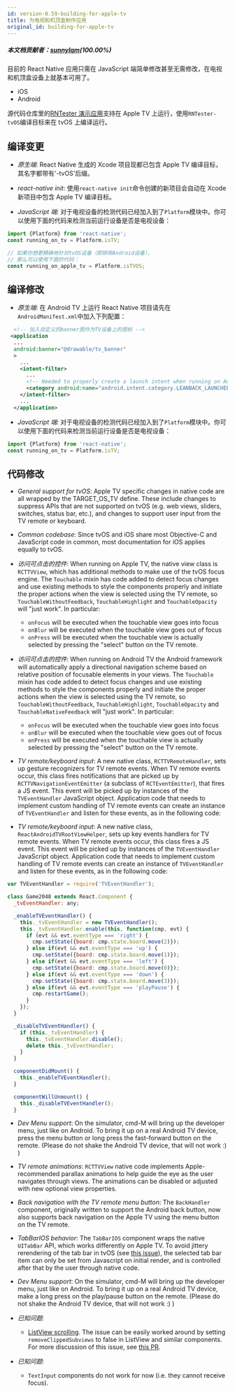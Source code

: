 ```yaml
---
id: version-0.59-building-for-apple-tv
title: 为电视和机顶盒制作应用
original_id: building-for-apple-tv
---
```


##### 本文档贡献者：[sunnylqm](https://github.com/search?q=sunnylqm%40qq.com+in%3Aemail&type=Users)(100.00%)


目前的 React Native 应用只需在 JavaScript 端简单修改甚至无需修改，在电视和机顶盒设备上就基本可用了。

<div class="toggler">
   <ul role="tablist" id="toggle-platform">
    <li id="ios" class="button-ios" aria-selected="false" role="tab" tabindex="0" aria-controls="iostab" onclick="displayTab('platform', 'ios')">
      iOS
    </li>
    <li id="android" class="button-android" aria-selected="false" role="tab" tabindex="0" aria-controls="androidtab" onclick="displayTab('platform', 'android')">
      Android
    </li>
  </ul>
</div>

<block class="ios" />

源代码仓库里的[RNTester 演示应用](https://github.com/facebook/react-native/tree/master/RNTester)支持在 Apple TV 上运行，使用`RNTester-tvOS`编译目标来在 tvOS 上编译运行。

## 编译变更

- _原生端_: React Native 生成的 Xcode 项目现都已包含 Apple TV 编译目标，其名字都带有'-tvOS'后缀。

- _react-native init_: 使用`react-native init`命令创建的新项目会自动在 Xcode 新项目中包含 Apple TV 编译目标。

- _JavaScript 端_: 对于电视设备的检测代码已经加入到了`Platform`模块中。你可以使用下面的代码来检测当前运行设备是否是电视设备：

```jsx
import {Platform} from 'react-native';
const running_on_tv = Platform.isTV;

// 如果你想更精确地针对tvOS设备（即排除Android设备），
// 那么可以使用下面的代码：
const running_on_apple_tv = Platform.isTVOS;
```

<block class="android" />

## 编译修改

- _原生端_: 在 Android TV 上运行 React Native 项目请先在`AndroidManifest.xml`中加入下列配置：

```xml
  <!-- 加入自定义的banner图作为TV设备上的图标 -->
 <application
  ...
  android:banner="@drawable/tv_banner"
  >
    ...
    <intent-filter>
      ...
      <!-- Needed to properly create a launch intent when running on Android TV -->
      <category android:name="android.intent.category.LEANBACK_LAUNCHER"/>
    </intent-filter>
    ...
  </application>
```

- _JavaScript 端_: 对于电视设备的检测代码已经加入到了`Platform`模块中。你可以使用下面的代码来检测当前运行设备是否是电视设备：

```js
import {Platform} from 'react-native';
const running_on_tv = Platform.isTV;
```

<block class="ios android" />

## 代码修改

<block class="ios" />

- _General support for tvOS_: Apple TV specific changes in native code are all wrapped by the TARGET_OS_TV define. These include changes to suppress APIs that are not supported on tvOS (e.g. web views, sliders, switches, status bar, etc.), and changes to support user input from the TV remote or keyboard.

- _Common codebase_: Since tvOS and iOS share most Objective-C and JavaScript code in common, most documentation for iOS applies equally to tvOS.

- _访问可点击的控件_: When running on Apple TV, the native view class is `RCTTVView`, which has additional methods to make use of the tvOS focus engine. The `Touchable` mixin has code added to detect focus changes and use existing methods to style the components properly and initiate the proper actions when the view is selected using the TV remote, so `TouchableWithoutFeedback`, `TouchableHighlight` and `TouchableOpacity` will "just work". In particular:

  - `onFocus` will be executed when the touchable view goes into focus
  - `onBlur` will be executed when the touchable view goes out of focus
  - `onPress` will be executed when the touchable view is actually selected by pressing the "select" button on the TV remote.

<block class="android" />

- _访问可点击的控件_: When running on Android TV the Android framework will automatically apply a directional navigation scheme based on relative position of focusable elements in your views. The `Touchable` mixin has code added to detect focus changes and use existing methods to style the components properly and initiate the proper actions when the view is selected using the TV remote, so `TouchableWithoutFeedback`, `TouchableHighlight`, `TouchableOpacity` and `TouchableNativeFeedback` will "just work". In particular:

  - `onFocus` will be executed when the touchable view goes into focus
  - `onBlur` will be executed when the touchable view goes out of focus
  - `onPress` will be executed when the touchable view is actually selected by pressing the "select" button on the TV remote.

<block class="ios" />

- _TV remote/keyboard input_: A new native class, `RCTTVRemoteHandler`, sets up gesture recognizers for TV remote events. When TV remote events occur, this class fires notifications that are picked up by `RCTTVNavigationEventEmitter` (a subclass of `RCTEventEmitter`), that fires a JS event. This event will be picked up by instances of the `TVEventHandler` JavaScript object. Application code that needs to implement custom handling of TV remote events can create an instance of `TVEventHandler` and listen for these events, as in the following code:

<block class="android">

- _TV remote/keyboard input_: A new native class, `ReactAndroidTVRootViewHelper`, sets up key events handlers for TV remote events. When TV remote events occur, this class fires a JS event. This event will be picked up by instances of the `TVEventHandler` JavaScript object. Application code that needs to implement custom handling of TV remote events can create an instance of `TVEventHandler` and listen for these events, as in the following code:

<block class="ios android">

```jsx
var TVEventHandler = require('TVEventHandler');

class Game2048 extends React.Component {
  _tvEventHandler: any;

  _enableTVEventHandler() {
    this._tvEventHandler = new TVEventHandler();
    this._tvEventHandler.enable(this, function(cmp, evt) {
      if (evt && evt.eventType === 'right') {
        cmp.setState({board: cmp.state.board.move(2)});
      } else if(evt && evt.eventType === 'up') {
        cmp.setState({board: cmp.state.board.move(1)});
      } else if(evt && evt.eventType === 'left') {
        cmp.setState({board: cmp.state.board.move(0)});
      } else if(evt && evt.eventType === 'down') {
        cmp.setState({board: cmp.state.board.move(3)});
      } else if(evt && evt.eventType === 'playPause') {
        cmp.restartGame();
      }
    });
  }

  _disableTVEventHandler() {
    if (this._tvEventHandler) {
      this._tvEventHandler.disable();
      delete this._tvEventHandler;
    }
  }

  componentDidMount() {
    this._enableTVEventHandler();
  }

  componentWillUnmount() {
    this._disableTVEventHandler();
  }
```

<block class="ios" />

- _Dev Menu support_: On the simulator, cmd-M will bring up the developer menu, just like on Android. To bring it up on a real Android TV device, press the menu button or long press the fast-forward button on the remote. (Please do not shake the Android TV device, that will not work :) )

- _TV remote animations_: `RCTTVView` native code implements Apple-recommended parallax animations to help guide the eye as the user navigates through views. The animations can be disabled or adjusted with new optional view properties.

- _Back navigation with the TV remote menu button_: The `BackHandler` component, originally written to support the Android back button, now also supports back navigation on the Apple TV using the menu button on the TV remote.

- _TabBarIOS behavior_: The `TabBarIOS` component wraps the native `UITabBar` API, which works differently on Apple TV. To avoid jittery rerendering of the tab bar in tvOS (see [this issue](https://github.com/facebook/react-native/issues/15081)), the selected tab bar item can only be set from Javascript on initial render, and is controlled after that by the user through native code.

<block class="android" />

- _Dev Menu support_: On the simulator, cmd-M will bring up the developer menu, just like on Android. To bring it up on a real Android TV device, make a long press on the play/pause button on the remote. (Please do not shake the Android TV device, that will not work :) )

<block class="ios" />

- _已知问题_:

  - [ListView scrolling](https://github.com/facebook/react-native/issues/12793). The issue can be easily worked around by setting `removeClippedSubviews` to false in ListView and similar components. For more discussion of this issue, see [this PR](https://github.com/facebook/react-native/pull/12944).

<block class="android" />

- _已知问题_:

  - `TextInput` components do not work for now (i.e. they cannot receive focus).
